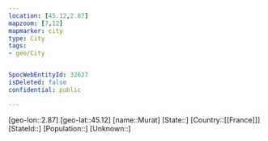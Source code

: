 ```yaml
---
location: [45.12,2.87]
mapzoom: [7,12] 
mapmarker: city 
type: City
tags:
- geo/City


SpocWebEntityId: 32627
isDeleted: false
confidential: public

---
```

[geo-lon::2.87]
[geo-lat::45.12]
[name::Murat]
[State::]
[Country::[[France]]]
[StateId::]
[Population::]
[Unknown::]

